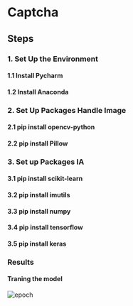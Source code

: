 # Captcha

## Steps

### 1. Set Up the Environment
#### 1.1 Install Pycharm
#### 1.2 Install Anaconda

### 2. Set Up Packages Handle Image 
#### 2.1 pip install opencv-python
#### 2.2 pip install Pillow

### 3. Set up Packages IA
#### 3.1 pip install scikit-learn 
#### 3.2 pip install imutils
#### 3.3 pip install numpy
#### 3.4 pip install tensorflow
#### 3.5 pip install keras

### Results

#### Traning the model
![epoch](https://github.com/juarezmeneses/Captcha/assets/3067971/8684fad8-de77-4932-9c10-68df7c02711e)
